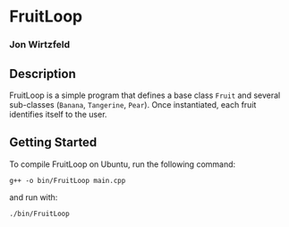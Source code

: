 # FruitLoop
### Jon Wirtzfeld

## Description 
FruitLoop is a simple program that defines a base class `Fruit` and several sub-classes (`Banana`, `Tangerine`, `Pear`). Once instantiated, each fruit identifies itself to the user. 

## Getting Started
To compile FruitLoop on Ubuntu, run the following command:

`g++ -o bin/FruitLoop main.cpp`

and run with:

`./bin/FruitLoop`
